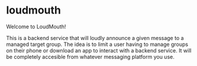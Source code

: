 # loudmouth
Welcome to LoudMouth!

This is a backend service that will loudly announce a given message to a managed target group. The idea is to limit a user having to manage groups on their phone or download an app to interact with a backend service. It will be completely accesible from whatever messaging platform you use.

